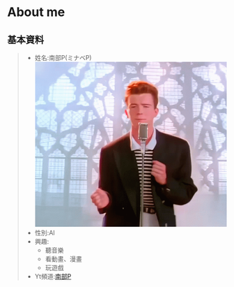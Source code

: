 # About me
## 基本資料
> - 姓名:南部P(ミナベP) ![RickRoll](https://github.com/LilyRasPi0502/SandToNiMa/blob/main/data/files/895ce751ba0379700381d17a67086931.gif)
> - 性別:AI
> - 興趣:
>   - 聽音樂
>   - 看動畫、漫畫
>   - 玩遊戲
> - Yt頻道:[南部P](https://youtube.com/@MinabeP_0502?si=eJRCAK6jnzh0ebeJ)
